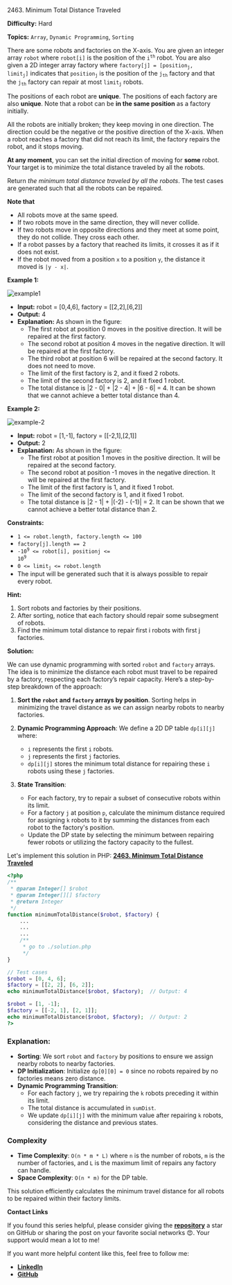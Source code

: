 2463\. Minimum Total Distance Traveled

**Difficulty:** Hard

**Topics:** `Array`, `Dynamic Programming`, `Sorting`

There are some robots and factories on the X-axis. You are given an integer array `robot` where `robot[i]` is the position of the <code>i<sup>th</sup></code> robot. You are also given a 2D integer array factory where <code>factory[j] = [position<sub>j</sub>, limit<sub>j</sub>]</code> indicates that <code>position<sub>j</sub></code> is the position of the <code>j<sub>th</sub></code> factory and that the <code>j<sub>th</sub></code> factory can repair at most <code>limit<sub>j</sub></code> robots.

The positions of each robot are **unique**. The positions of each factory are also **unique**. Note that a robot can be **in the same position** as a factory initially.

All the robots are initially broken; they keep moving in one direction. The direction could be the negative or the positive direction of the X-axis. When a robot reaches a factory that did not reach its limit, the factory repairs the robot, and it stops moving.

**At any moment**, you can set the initial direction of moving for **some** robot. Your target is to minimize the total distance traveled by all the robots.

Return _the minimum total distance traveled by all the robots_. The test cases are generated such that all the robots can be repaired.

**Note that**

- All robots move at the same speed.
- If two robots move in the same direction, they will never collide.
- If two robots move in opposite directions and they meet at some point, they do not collide. They cross each other.
- If a robot passes by a factory that reached its limits, it crosses it as if it does not exist.
- If the robot moved from a position `x` to a position `y`, the distance it moved is `|y - x|`.


**Example 1:**

![example1](https://assets.leetcode.com/uploads/2022/09/15/example1.jpg)

- **Input:** robot = [0,4,6], factory = [[2,2],[6,2]]
- **Output:** 4
- **Explanation:** As shown in the figure:
  - The first robot at position 0 moves in the positive direction. It will be repaired at the first factory.
  - The second robot at position 4 moves in the negative direction. It will be repaired at the first factory.
  - The third robot at position 6 will be repaired at the second factory. It does not need to move.
  - The limit of the first factory is 2, and it fixed 2 robots.
  - The limit of the second factory is 2, and it fixed 1 robot.
  - The total distance is |2 - 0| + |2 - 4| + |6 - 6| = 4. It can be shown that we cannot achieve a better total distance than 4.

**Example 2:**

![example-2](https://assets.leetcode.com/uploads/2022/09/15/example-2.jpg)

- **Input:** robot = [1,-1], factory = [[-2,1],[2,1]]
- **Output:** 2
- **Explanation:** As shown in the figure:
  - The first robot at position 1 moves in the positive direction. It will be repaired at the second factory.
  - The second robot at position -1 moves in the negative direction. It will be repaired at the first factory.
  - The limit of the first factory is 1, and it fixed 1 robot.
  - The limit of the second factory is 1, and it fixed 1 robot.
  - The total distance is |2 - 1| + |(-2) - (-1)| = 2. It can be shown that we cannot achieve a better total distance than 2.


**Constraints:**

- `1 <= robot.length, factory.length <= 100`
- `factory[j].length == 2`
- <code>-10<sup>9</sup> <= robot[i], positionj <= 10<sup>9</sup></code>
- <code>0 <= limit<sub>j</sub> <= robot.length</code>
- The input will be generated such that it is always possible to repair every robot.


**Hint:**
1. Sort robots and factories by their positions.
2. After sorting, notice that each factory should repair some subsegment of robots.
3. Find the minimum total distance to repair first i robots with first j factories.



**Solution:**

We can use dynamic programming with sorted `robot` and `factory` arrays. The idea is to minimize the distance each robot must travel to be repaired by a factory, respecting each factory’s repair capacity. Here’s a step-by-step breakdown of the approach:

1. **Sort the `robot` and `factory` arrays by position**. Sorting helps in minimizing the travel distance as we can assign nearby robots to nearby factories.

2. **Dynamic Programming Approach**: We define a 2D DP table `dp[i][j]` where:
   - `i` represents the first `i` robots.
   - `j` represents the first `j` factories.
   - `dp[i][j]` stores the minimum total distance for repairing these `i` robots using these `j` factories.

3. **State Transition**:
   - For each factory, try to repair a subset of consecutive robots within its limit.
   - For a factory `j` at position `p`, calculate the minimum distance required for assigning `k` robots to it by summing the distances from each robot to the factory's position.
   - Update the DP state by selecting the minimum between repairing fewer robots or utilizing the factory capacity to the fullest.

Let's implement this solution in PHP: **[2463. Minimum Total Distance Traveled](https://github.com/mah-shamim/leet-code-in-php/tree/main/algorithms/002463-minimum-total-distance-traveled/solution.php)**

```php
<?php
/**
 * @param Integer[] $robot
 * @param Integer[][] $factory
 * @return Integer
 */
function minimumTotalDistance($robot, $factory) {
    ...
    ...
    ...
    /**
     * go to ./solution.php
     */
}

// Test cases
$robot = [0, 4, 6];
$factory = [[2, 2], [6, 2]];
echo minimumTotalDistance($robot, $factory);  // Output: 4

$robot = [1, -1];
$factory = [[-2, 1], [2, 1]];
echo minimumTotalDistance($robot, $factory);  // Output: 2
?>
```

### Explanation:

- **Sorting**: We sort `robot` and `factory` by positions to ensure we assign nearby robots to nearby factories.
- **DP Initialization**: Initialize `dp[0][0] = 0` since no robots repaired by no factories means zero distance.
- **Dynamic Programming Transition**:
   - For each factory `j`, we try repairing the `k` robots preceding it within its limit.
   - The total distance is accumulated in `sumDist`.
   - We update `dp[i][j]` with the minimum value after repairing `k` robots, considering the distance and previous states.

### Complexity
- **Time Complexity**: `O(n * m * L)` where `n` is the number of robots, `m` is the number of factories, and `L` is the maximum limit of repairs any factory can handle.
- **Space Complexity**: `O(n * m)` for the DP table.

This solution efficiently calculates the minimum travel distance for all robots to be repaired within their factory limits.

**Contact Links**

If you found this series helpful, please consider giving the **[repository](https://github.com/mah-shamim/leet-code-in-php)** a star on GitHub or sharing the post on your favorite social networks 😍. Your support would mean a lot to me!

If you want more helpful content like this, feel free to follow me:

- **[LinkedIn](https://www.linkedin.com/in/arifulhaque/)**
- **[GitHub](https://github.com/mah-shamim)**
